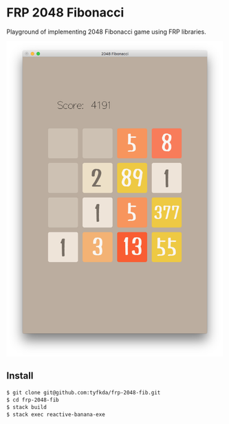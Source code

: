 FRP 2048 Fibonacci
==================

Playground of implementing 2048 Fibonacci game using FRP libraries.

![demo](demo.png)

Install
-------

```bash
$ git clone git@github.com:tyfkda/frp-2048-fib.git
$ cd frp-2048-fib
$ stack build
$ stack exec reactive-banana-exe
```

